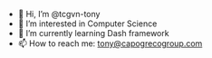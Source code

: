 - 👋 Hi, I’m @tcgvn-tony
- 👀 I’m interested in Computer Science
- 🌱 I’m currently learning Dash framework
- 📫 How to reach me: tony@capogrecogroup.com

<!---
tcgvn-tony/tcgvn-tony is a ✨ special ✨ repository because its `README.md` (this file) appears on your GitHub profile.
You can click the Preview link to take a look at your changes.
--->
